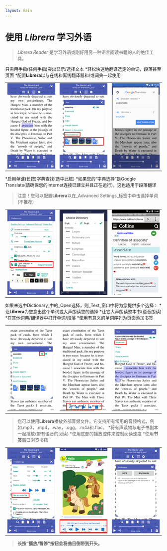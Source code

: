 ```yaml
---
layout: main
---
```


# 使用 *Librera* 学习外语

> *Librera Reader* 是学习外语或刚好用另一种语言阅读书籍的人的绝佳工具。

只需用手指(任何手指)突出显示/选择文本
*轻松快速地翻译选定的单词，段落甚至页面
*配置**Librera**以与在线和离线翻译器和/或词典一起使用

||||
|-|-|-|
|![](1.png)|![](2.png)|![](3.png)|

*启用单键(长按)字典查找(选中此框)
*如果您的“字典选择”是Google Translate(请确保您的Internet连接已建立并且正在运行)，这也适用于段落翻译
>注意！您可以配置**Librera**以在_Advanced Settings_标签中单击选择单词(不推荐)

||||
|-|-|-|
|![](4.png)|![](5.png)|![](6.png)|

如果未选中Dictionary_中的_Open选择，则_Text_窗口中将为您提供多个选择：
*让**Librera**为您念出这个单词或大声朗读您的选择
*让它大声朗读整本书(语音朗读)
*在其他词典/翻译器中打开单词/段落
*使用有意义的单词序列为页面添加书签

||||
|-|-|-|
|![](7.png)|![](8.png)|![](9.png)|

>您可以使用**Librera**播放外部音频文件。它支持所有常用的音频格式，例如.mp3，.mp4，.wav，.ogg，.m4a和.flac。
*将有声读物与电子书副本一起播放(带有语音的阅读)
*使用底部的播放控件来控制阅读速度
*使用**书签**窗口浏览书籍

||||
|-|-|-|
|![](10.png)|![](11.png)|![](12.png)|

> **长按“播放/暂停”按钮会将曲目倒带到开头。**
